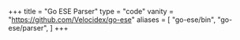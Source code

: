 +++
title = "Go ESE Parser"
type = "code"
vanity = "https://github.com/Velocidex/go-ese"
aliases = [
    "go-ese/bin",
    "go-ese/parser",
]
+++
